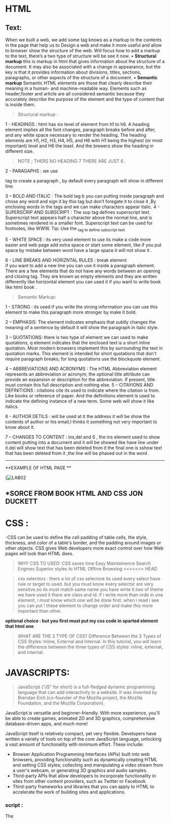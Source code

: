 # HTML 
## Text:
When we built a web, we add some tag knows as a markup to the contents in the page that help us to 
Design a web and make it more useful and allow to browser show the structure of the web.
Will focus how to add a markup to the text, there’s a two type of structure will be see it now.
•	**Structural markup**
this is markup in html that gives information about the structure of a document. It may also be associated with a change in appearance, but the key is that it provides information about divisions, titles, sections, paragraphs, or other aspects of the structure of a document.
•	**Semantic markup**
Semantic HTML elements are those that clearly describe their meaning in a human- and machine-readable way. Elements such as header,footer and article are all considered semantic because they accurately describe the purpose of the element and the type of content that is inside them.

> Structural markup : 

1 - HEADINGS : html has six level of element from h1 to h6. A heading element implies all the font changes, paragraph breaks before and after, and any white space necessary to render the heading. The heading elements are H1, H2, H3, H4, H5, and H6 with H1 being the highest (or most important) level and H6 the least. And the brewers show the heading in different size.
 > NOTE ; THERS NO HEADING 7 THERE ARE JUST 6 .

2 -  PARAGAPHS : we use <p> tag to create a paragraph , by default every paragraph will show in different line.

3 – BOLD AND ITALIC : The bold tag b you can putting inside paragraph and chose any word and sign it by this tag but don’t foregate it to close it </b>,By enclosing words in the tags and we can make characters appear italic.
4 - SUPERSCRIP AND SUBSCRIPT : The sup tag defines superscript text. Superscript text appears half a character above the normal line, and is sometimes rendered in a smaller font. Superscript text can be used for footnotes, like WWW. Tip: Use the <sub> tag to define subscript text.

5 - WHITE SPACE : its very used element to use its make a code more easier and web page add extra space or start some element, like if you put space by mistake between word have a large space it will not show it .

6 - LINE BREAKS AND HORIZNTAL RULES : break element <br> if you want to add a new line you can use it inside a paragraph element. There are a few elements that do not have any words between an opening and closing tag. They are known as empty elements and they are written differently like horizontal element  you can used it if you want to write book like html book .

 > Semantic Markup:
  

1 - STRONG : its used if you write the strong information you can use this element to make this paragraph more stronger by make it bold.

2 – EMPHASIS:  The element indicates emphasis that subtly changes the meaning of a sentence by default it will show the paragraph in italic style. 

3 – QUOTATIONS: there is two type of element we can used to make quotations, q element indicates that the enclosed text is a short inline quotation. Most modern browsers implement this by surrounding the text in quotation marks. This element is intended for short quotations that don't require paragraph breaks; for long quotations use the blockquote element.

4 – ABBREVIATIONS AND ACRONYMS : The HTML Abbreviation element *<abbr>* represents an abbreviation or acronym; the optional title attribute can provide an expansion or description for the abbreviation. If present, title must contain this full description and nothing else.
5 – CITAYIONS AND DEFINITIONS : citations cite its used to indicate where the citation is from. Like books or reference of paper. And the definitions <def> element is used to indicate the defining instance of a new term. Some web will show it like italics.

6 -  AUTHOR DETILS : will be used at it the address it will be show the contents of author or his email,I thinks it  something not very important to know about it. 

7 – CHANGES TO CONTENT : ins,del and S , the  ins element used to show content putting into  a document and it will be showed like have line under it.del will show text that has been deleted from it the final one is sshow text that has been deleted from it ,the line will be phased out in the word . 

---
**EXAMPLE OF HTML PAGE **

(![LAB02](https://user-images.githubusercontent.com/79087366/109434170-9dcc0a80-7a1c-11eb-96fd-a5e0ea6f2f49.png)

*SORCE FROM BOOK HTML AND CSS JON DUCKETT
---

# CSS : 
-CSS can be used to define the cell padding of table cells, the style, thickness, and color of a table's border, and the padding around images or other objects. CSS gives Web developers more exact control over how Web pages will look than HTML does.

> WHY CSS TO USED:
CSS saves time Easy Maintainence Search Engines Superior styles to HTML Offline Browsing <<<<<<< HEAD

> css selectors :
thers a lot of css selectore its used every select have rule or target to used. but you must know every selector are very sensitve.so its must match same name you have wirte it.two of theme we have used it there are class and id. if i write more than orde in one element, i must know which one will be done first. when i read i see you can put ! these element to change order and make this more important than other.

**optional choice : but you first must put my css code in sparted element that html one**
> WHAT ARE THE 3 TYPE OF CSS? 
Difference Between the 3 Types of CSS Styles: Inline, External and Internal. In this tutorial, you will learn the difference between the three types of CSS styles: inline, external, and internal.

# JAVASCRIPTS: 
> JavaScript ("JS" for short) is a full-fledged dynamic programming language that can add interactivity to a website. It was invented by Brendan Eich (co-founder of the Mozilla project, the Mozilla Foundation, and the Mozilla Corporation).

JavaScript is versatile and beginner-friendly. With more experience, you'll be able to create games, animated 2D and 3D graphics, comprehensive database-driven apps, and much more!

JavaScript itself is relatively compact, yet very flexible. Developers have written a variety of tools on top of the core JavaScript language, unlocking a vast amount of functionality with minimum effort. These include:

- Browser Application Programming Interfaces (APIs) built into web browsers, providing functionality such as dynamically creating HTML and setting CSS styles; collecting and manipulating a video stream from a user's webcam, or generating 3D graphics and audio samples.
- Third-party APIs that allow developers to incorporate functionality in sites from other content providers, such as Twitter or Facebook.
- Third-party frameworks and libraries that you can apply to HTML to accelerate the work of building sites and applications.
### script : 
The <script> element either contains scripting statements, or it points to an external script file through the src attribute. Common uses for JavaScript are image manipulation, form validation, and dynamic changes of content. 
> Language basics crash course: 
1 - Variables : Variables are containers that store values. You start by declaring a variable with the var (less recommended, dive deeper for the explanation) or the let keyword.
 JavaScript variables can hold numbers like 100 and text values like "John Doe".In programming, text values are called text strings.JavaScript can handle many types of data, but for now, just think of numbers and strings.
Strings are written inside double or single quotes. Numbers are written without quotes.
f you put a number in quotes, it will be treated as a text string.
 
 2 - Comment: are meaningful way to deliver message. It is used to add information about the code, warnings or suggestions so that end user can easily interpret the code. The JavaScript comment is ignored by the JavaScript engine i.e. embedded in the browser.Advantages of JavaScript comments.
 3 -Array : An array is a single variable in JavaScript that is used to store various elements. When we want to store a list of elements and access them through a single variable, it is often used. Unlike many other languages where an array is a various variable reference, there is a single variable in the JavaScript array that stores various elements.
 ### EXperssion in javascripts : 
 An expression is any valid unit of code that resolves to a value.

Every syntactically valid expression resolves to some value but conceptually, there are two types of expressions: with side effects for example: those that assign value to a variable and those that in some sense evaluate and therefore resolve to a value.

The expression x = 7 is an example of the first type. This expression uses the = operator to assign the value seven to the variable x. The expression itself evaluates to seven.

The code 3 + 4 is an example of the second expression type. This expression uses the + operator to add three and four together without assigning the result, seven, to a variable.

JavaScript has the following expression categories:

- Arithmetic: evaluates to a number, for example 3.14159. *Generally uses arithmetic operators.*
- String: evaluates to a character string, for example, "Fred" or "234". *Generally uses string operators.*
- Logical: evaluates to true or false. *Often involves logical operators.*
- Primary expressions: Basic keywords and general expressions in JavaScript.
- Left-hand-side expressions: Left values are the destination of an assignment.

## Decision and loops : 
Like other languages, JavaScript also provides many decision making statements like if, else etc. 
- if statement : if is used to check for a condition whether its true or not. Condition could be any expression that returns true or false. When condition satisfies then statements following if statement are executed.If you have only one statement to be executed after the if condition then you can drop the curly braces ({ }). For more than one statement use curly braces.
- else statement : else statements are used with if statements. When if condition gets fail then else statement is executed.You can drop off the curly braces with else too if there is a single statement to be executed within else.
 - else if statement : Suppose there are variety of conditions that you want to check. You can use multiple if statements to do this task. All the if conditions will be checked one by one. But what if you want that if one condition satisfies then don't perform further conditional checks. At this point else if statement is what you need.
 - switch statement : switch statements do the same task that else if statements do. But use switch statements when conditions are more. In that case, switch statements perform better than else if statements.
 > Loops in javascript : Loops are used to execute a specific statement for a given number of times. Loops are always followed by some condition. JavaScript provides all the basic loops that other programming languages have.
 - While loop : a while statement is a loop that executes as long as the specified condition evaluates to true. The syntax is very similar to an if statement, as seen below. The while statement is the most basic loop to construct in JavaScript.
 - for loop :The For Loop in JavaScript is the best method to iterate through a series of data at the same time. For loop is an entry-controlled loop in which the test condition checked before going to the body of the program. For loop is used when we know the number of iterations before entering the loop. 

i done write summary from js duckett and html duckett
- [x] (Chapter 2 "text")

- [x] (Chapter 10 “Introducing CSS")
- [x] (Chapter 2: “Basic JavaScript Instructions”)
- [x] (Chapter 4: “Decisions and Loops)


 
 
 
 
 
 



